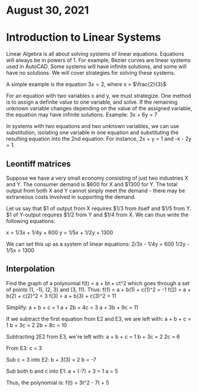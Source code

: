 # August 30, 2021
# Introduction to Linear Systems

Linear Algebra is all about solving systems of linear equations. Equations will always be in powers of 1. For example, Bezier curves are linear systems used in AutoCAD. Some systems will have infinite solutions, and some will have no solutions. We will cover strategies for solving these systems.

A simple example is the equation $3x = 2$, where x = $\frac{2}{3}$

For an equation with two variables x and y, we must strategize. One method is to assign a definite value to one variable, and solve. If the remaining unknown variable changes depending on the value of the assigned variable, the equation may have infinite solutions. Example: 3x + 6y = 7

In systems with two equations and two unknown variables, we can use substitution, isolating one variable in one equation and substituting the resulting equation into the 2nd equation. For instance, 2x + y = 1 and -x - 2y = 1.

## Leontiff matrices
Suppose we have a very small economy consisting of just two industries X and Y. The consumer demand is $600 for X and $1300 for Y. The total output from both X and Y cannot simply meet the demand - there may be extraneous costs involved in supporting the demand.

Let us say that $1 of output from X requires $1/3 from itself and $1/5 from Y. $1 of Y-output requires $1/2 from Y and $1/4 from X. We can thus write the following equations:

x = 1/3x + 1/4y + 600
y = 1/5x + 1/2y + 1300

We can set this up as a system of linear equations:
2/3x - 1/4y = 600
1/2y - 1/5x = 1300

## Interpolation
Find the graph of a polynomial f(t) = a + bt + ct^2 which goes through a set of points (1, -1), (2, 3) and (3, 11). Thus:
f(1) = a + b(1) + c(1)^2 = -1
f(2) = a + b(2) + c(2)^2 = 3
f(3) = a + b(3) + c(3)^2 = 11

Simplify:
a + b + c = 1
a + 2b + 4c = 3
a + 3b + 9c = 11

If we subtract the first equation from E2 and E3, we are left with:
a + b + c = 1
b + 3c = 2
2b + 8c = 10

Subtracting 2E2 from E3, we're left with:
a + b + c = 1
b + 3c = 2
2c = 6

From E3:
c = 3

Sub c = 3 into E2:
b + 3(3) = 2
b = -7

Sub both b and c into E1:
a + (-7) + 3 = 1
a = 5

Thus, the polynomial is:
f(t) = 3t^2 - 7t + 5
